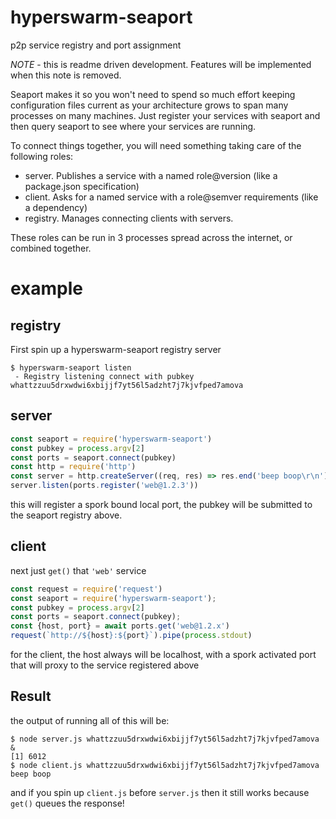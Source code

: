 # hyperswarm-seaport

p2p service registry and port assignment

*NOTE* - this is readme driven development. Features will be implemented when this note is removed.

Seaport makes it so you won't need to spend so much effort keeping configuration files current as your
architecture grows to span many processes on many machines. Just register your
services with seaport and then query seaport to see where your services are running.

To connect things together, you will need something taking care of the following roles:

 - server. Publishes a service with a named role@version (like a package.json specification)
 - client. Asks for a named service with a role@semver requirements (like a dependency)
 - registry. Manages connecting clients with servers.

These roles can be run in 3 processes spread across the internet, or combined together.

# example

## registry

First spin up a hyperswarm-seaport registry server

```
$ hyperswarm-seaport listen
 - Registry listening connect with pubkey whattzzuu5drxwdwi6xbijjf7yt56l5adzht7j7kjvfped7amova
```

## server

``` js
const seaport = require('hyperswarm-seaport')
const pubkey = process.argv[2]
const ports = seaport.connect(pubkey)
const http = require('http')
const server = http.createServer((req, res) => res.end('beep boop\r\n'))
server.listen(ports.register('web@1.2.3'))
```

this will register a spork bound local port, the pubkey will be submitted to the seaport registry above.

## client

next just `get()` that `'web'` service

``` js
const request = require('request')
const seaport = require('hyperswarm-seaport');
const pubkey = process.argv[2]
const ports = seaport.connect(pubkey);
const {host, port} = await ports.get('web@1.2.x')
request(`http://${host}:${port}`).pipe(process.stdout)
```

for the client, the host always will be localhost, with a spork activated port that will proxy to the service registered above

## Result

the output of running all of this will be:

```
$ node server.js whattzzuu5drxwdwi6xbijjf7yt56l5adzht7j7kjvfped7amova &
[1] 6012
$ node client.js whattzzuu5drxwdwi6xbijjf7yt56l5adzht7j7kjvfped7amova
beep boop
```

and if you spin up `client.js` before `server.js` then it still works because
`get()` queues the response!
